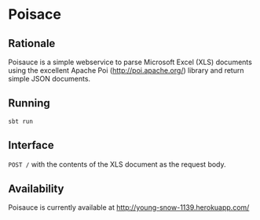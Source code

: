 # Poisace

## Rationale
Poisauce is a simple webservice to parse Microsoft Excel (XLS) documents using the excellent Apache Poi (http://poi.apache.org/) library and return simple JSON documents.

## Running
`sbt run`

## Interface
`POST /` with the contents of the XLS document as the request body.

## Availability
Poisauce is currently available at http://young-snow-1139.herokuapp.com/